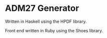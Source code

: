 ADM27 Generator
===============

Written in Haskell using the HPDF library.

Front end written in Ruby using the Shoes library.
